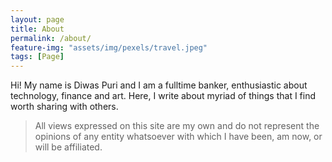 ```yaml
---
layout: page
title: About
permalink: /about/
feature-img: "assets/img/pexels/travel.jpeg"
tags: [Page]
---
```


Hi! My name is Diwas Puri and I am a fulltime banker, enthusiastic about technology, finance and art. Here, I write about myriad of things that I find worth sharing with others.

> All views expressed on this site are my own and do not represent the opinions of any entity whatsoever with which I have been, am now, or will be affiliated.

 
